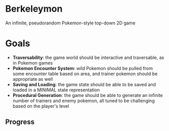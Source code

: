 # Berkeleymon
An infinite, pseudorandom Pokemon-style top-down 2D game

# Goals
- **Traversability**: the game world should be interactive and traversable, as in Pokemon games
- **Pokemon Encounter System**: wild Pokemon should be pulled from some encounter table based on area, and trainer pokemon should be appropriate as well
- **Saving and Loading**: the game state should be able to be saved and loaded in a MINIMAL state representation 
- **Procedural Generation**: the game should be able to generate an infinite number of trainers and enemy pokemon, all tuned to be challenging based on the player's level

## Progress


